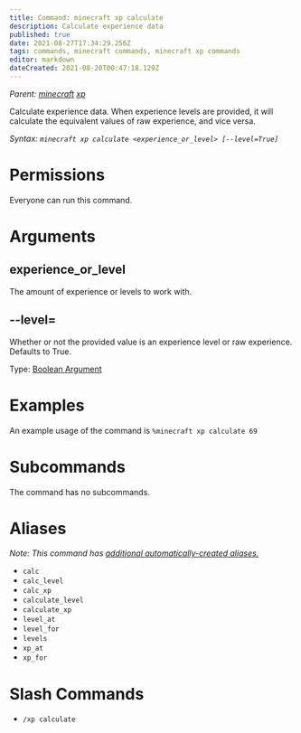 ```yaml
---
title: Command: minecraft xp calculate
description: Calculate experience data
published: true
date: 2021-08-27T17:34:29.256Z
tags: commands, minecraft commands, minecraft xp commands
editor: markdown
dateCreated: 2021-08-20T00:47:18.129Z
---
```


*Parent: [minecraft](/commands/minecraft) [xp](/commands/minecraft/xp)*

Calculate experience data. When experience levels are provided, it will calculate the equivalent values of raw experience, and vice versa.

*Syntax: `minecraft xp calculate <experience_or_level> [--level=True]`*

# Permissions

Everyone can run this command.

# Arguments

## experience\_or\_level

The amount of experience or levels to work with.

## \--level=

Whether or not the provided value is an experience level or raw experience. Defaults to True.

Type: [Boolean Argument](/glossary/argument#boolean-arguments)

# Examples

An example usage of the command is `%minecraft xp calculate 69`

# Subcommands

The command has no subcommands.

# Aliases

*Note: This command has [additional automatically-created aliases.](/glossary/alias#automatic-aliases)*

-   `calc`
-   `calc_level`
-   `calc_xp`
-   `calculate_level`
-   `calculate_xp`
-   `level_at`
-   `level_for`
-   `levels`
-   `xp_at`
-   `xp_for`

# Slash Commands

-   `/xp calculate`